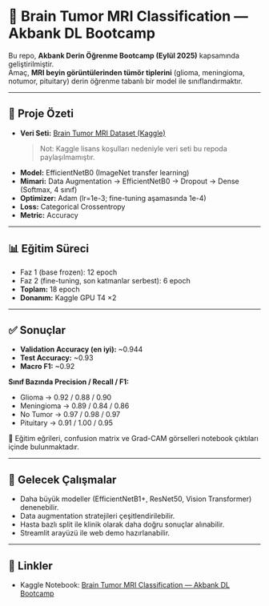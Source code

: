 # 🧠 Brain Tumor MRI Classification — Akbank DL Bootcamp

Bu repo, **Akbank Derin Öğrenme Bootcamp (Eylül 2025)** kapsamında geliştirilmiştir.  
Amaç, **MRI beyin görüntülerinden tümör tiplerini** (glioma, meningioma, notumor, pituitary) derin öğrenme tabanlı bir model ile sınıflandırmaktır.

---

## 📌 Proje Özeti
- **Veri Seti:** [Brain Tumor MRI Dataset (Kaggle)](https://www.kaggle.com/datasets/masoudnickparvar/brain-tumor-mri-dataset)  
  > Not: Kaggle lisans koşulları nedeniyle veri seti bu repoda paylaşılmamıştır.  
- **Model:** EfficientNetB0 (ImageNet transfer learning)  
- **Mimari:** Data Augmentation → EfficientNetB0 → Dropout → Dense (Softmax, 4 sınıf)  
- **Optimizer:** Adam (lr=1e-3; fine-tuning aşamasında 1e-4)  
- **Loss:** Categorical Crossentropy  
- **Metric:** Accuracy  

---

## 📊 Eğitim Süreci
- Faz 1 (base frozen): 12 epoch  
- Faz 2 (fine-tuning, son katmanlar serbest): 6 epoch  
- **Toplam:** 18 epoch  
- **Donanım:** Kaggle GPU T4 ×2  

---

## ✅ Sonuçlar
- **Validation Accuracy (en iyi):** ~0.944  
- **Test Accuracy:** ~0.93  
- **Macro F1:** ~0.92  

**Sınıf Bazında Precision / Recall / F1:**  
- Glioma → 0.92 / 0.88 / 0.90  
- Meningioma → 0.89 / 0.84 / 0.86  
- No Tumor → 0.97 / 0.98 / 0.97  
- Pituitary → 0.91 / 1.00 / 0.95  

📌 Eğitim eğrileri, confusion matrix ve Grad-CAM görselleri notebook çıktıları içinde bulunmaktadır.

---

## 🔮 Gelecek Çalışmalar
- Daha büyük modeller (EfficientNetB1+, ResNet50, Vision Transformer) denenebilir.  
- Data augmentation stratejileri çeşitlendirilebilir.  
- Hasta bazlı split ile klinik olarak daha doğru sonuçlar alınabilir.  
- Streamlit arayüzü ile web demo hazırlanabilir.  

---

## 🔗 Linkler
- Kaggle Notebook: [Brain Tumor MRI Classification — Akbank DL Bootcamp](https://www.kaggle.com/code/eceemgunay/brain-tumor-mri-classification-akbank-dl-bootcam)  
